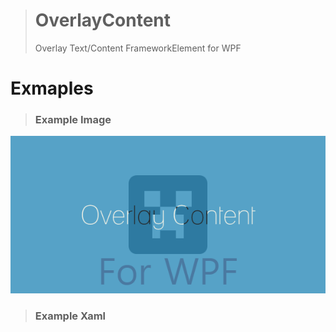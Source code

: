 ># OverlayContent
>Overlay Text/Content FrameworkElement for WPF<br/>

# Exmaples
>### Example Image
![exmaple](./OverlayContentForWPF.PNG)

>### Example Xaml
<pre>
<code>
<Grid>
    <c:OverlayedText
        Panel.ZIndex="1"
        Fill="{StaticResource ThemeDefault.Color.LightBlue}"
        FontFamily="Lane"
        FontSize="50"
        Opacity=".8" />
    <Path
        Width="150"
        HorizontalAlignment="Center"
        VerticalAlignment="Center"
        Data="{StaticResource Path.Creeper}"
        Fill="{StaticResource ThemeDefault.Black}"
        Stretch="Uniform" />
    <TextBlock
        HorizontalAlignment="Center"
        VerticalAlignment="Bottom"
        Panel.ZIndex="0"
        FontSize="70"
        Foreground="{StaticResource ThemeDefault.Red}"
        Text="For WPF" />
</Grid>
</code>
</pre>